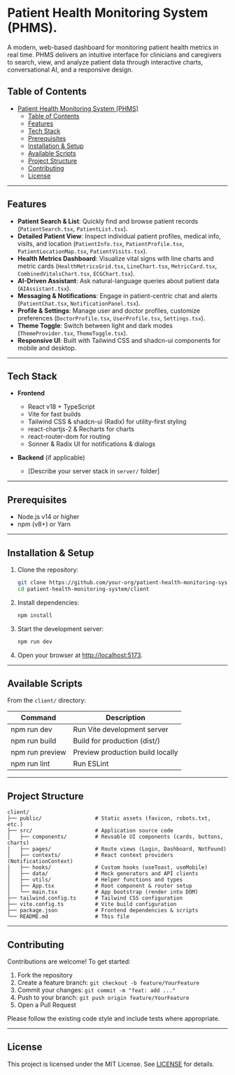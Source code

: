 # Patient Health Monitoring System (PHMS).

A modern, web-based dashboard for monitoring patient health metrics in real time. PHMS delivers an intuitive interface for clinicians and caregivers to search, view, and analyze patient data through interactive charts, conversational AI, and a responsive design.

## Table of Contents

- [Patient Health Monitoring System (PHMS)](#patient-health-monitoring-system-phms)
  - [Table of Contents](#table-of-contents)
  - [Features](#features)
  - [Tech Stack](#tech-stack)
  - [Prerequisites](#prerequisites)
  - [Installation \& Setup](#installation--setup)
  - [Available Scripts](#available-scripts)
  - [Project Structure](#project-structure)
  - [Contributing](#contributing)
  - [License](#license)

---

## Features

- **Patient Search & List**: Quickly find and browse patient records (`PatientSearch.tsx`, `PatientList.tsx`).
- **Detailed Patient View**: Inspect individual patient profiles, medical info, visits, and location (`PatientInfo.tsx`, `PatientProfile.tsx`, `PatientLocationMap.tsx`, `PatientVisits.tsx`).
- **Health Metrics Dashboard**: Visualize vital signs with line charts and metric cards (`HealthMetricsGrid.tsx`, `LineChart.tsx`, `MetricCard.tsx`, `CombinedVitalsChart.tsx`, `ECGChart.tsx`).
- **AI-Driven Assistant**: Ask natural-language queries about patient data (`AIAssistant.tsx`).
- **Messaging & Notifications**: Engage in patient-centric chat and alerts (`PatientChat.tsx`, `NotificationPanel.tsx`).
- **Profile & Settings**: Manage user and doctor profiles, customize preferences (`DoctorProfile.tsx`, `UserProfile.tsx`, `Settings.tsx`).
- **Theme Toggle**: Switch between light and dark modes (`ThemeProvider.tsx`, `ThemeToggle.tsx`).
- **Responsive UI**: Built with Tailwind CSS and shadcn-ui components for mobile and desktop.

---

## Tech Stack

- **Frontend**
  - React v18 + TypeScript
  - Vite for fast builds
  - Tailwind CSS & shadcn-ui (Radix) for utility-first styling
  - react-chartjs-2 & Recharts for charts
  - react-router-dom for routing
  - Sonner & Radix UI for notifications & dialogs

- **Backend** (if applicable)
  - [Describe your server stack in `server/` folder]

---

## Prerequisites

- Node.js v14 or higher
- npm (v8+) or Yarn

---

## Installation & Setup

1. Clone the repository:
   ```bash
   git clone https://github.com/your-org/patient-health-monitoring-system.git
   cd patient-health-monitoring-system/client
   ```
2. Install dependencies:
   ```bash
   npm install
   ```
3. Start the development server:
   ```bash
   npm run dev
   ```
4. Open your browser at [http://localhost:5173](http://localhost:5173).

---

## Available Scripts

From the `client/` directory:

| Command           | Description                      |
| ----------------- | -------------------------------- |
| npm run dev       | Run Vite development server      |
| npm run build     | Build for production (dist/)     |
| npm run preview   | Preview production build locally |
| npm run lint      | Run ESLint                        |

---

## Project Structure

```plaintext
client/
├── public/                 # Static assets (favicon, robots.txt, etc.)
├── src/                    # Application source code
│   ├── components/         # Reusable UI components (cards, buttons, charts)
│   ├── pages/              # Route views (Login, Dashboard, NotFound)
│   ├── contexts/           # React context providers (NotificationContext)
│   ├── hooks/              # Custom hooks (useToast, useMobile)
│   ├── data/               # Mock generators and API clients
│   ├── utils/              # Helper functions and types
│   ├── App.tsx             # Root component & router setup
│   └── main.tsx            # App bootstrap (render into DOM)
├── tailwind.config.ts      # Tailwind CSS configuration
├── vite.config.ts          # Vite build configuration
├── package.json            # Frontend dependencies & scripts
└── README.md               # This file
```

---

## Contributing

Contributions are welcome! To get started:

1. Fork the repository
2. Create a feature branch: `git checkout -b feature/YourFeature`
3. Commit your changes: `git commit -m "feat: add ..."`
4. Push to your branch: `git push origin feature/YourFeature`
5. Open a Pull Request

Please follow the existing code style and include tests where appropriate.

---

## License

This project is licensed under the MIT License. See [LICENSE](LICENSE) for details.
